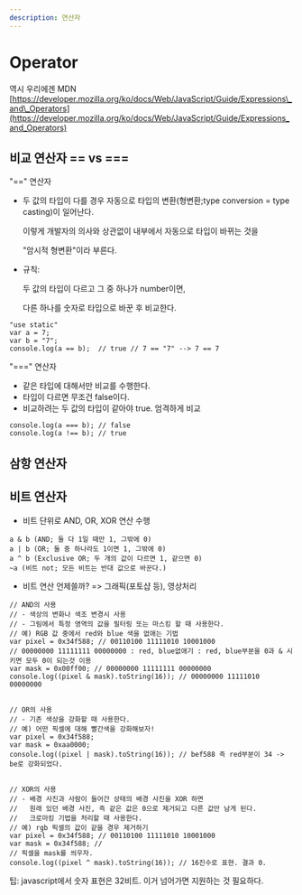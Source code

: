 ```yaml
---
description: 연산자
---
```


# Operator

역시 우리에겐 MDN [https://developer.mozilla.org/ko/docs/Web/JavaScript/Guide/Expressions\_and\_Operators](https://developer.mozilla.org/ko/docs/Web/JavaScript/Guide/Expressions_and_Operators)

## 비교 연산자 == vs ===

"==" 연산자

* 두 값의 타입이 다를 경우 자동으로 타입의 변환\(형변환;type conversion = type casting\)이 일어난다.

  이렇게 개발자의 의사와 상관없이 내부에서 자동으로 타입이 바뀌는 것을

  "암시적 형변환"이라 부른다.

* 규칙:

  두 값의 타입이 다르고 그 중 하나가 number이면,

  다른 하나를 숫자로 타입으로 바꾼 후 비교한다.

```text
"use static"
var a = 7;
var b = "7";
console.log(a == b);  // true // 7 == "7" --> 7 == 7
```

"===" 연산자

* 같은 타입에 대해서만 비교를 수행한다.
* 타입이 다르면 무조건 false이다.
* 비교하려는 두 값의 타입이 같아야 true. 엄격하게 비교

```text
console.log(a === b); // false
console.log(a !== b); // true
```

## 삼항 연산자

## 비트 연산자

* 비트 단위로 AND, OR, XOR 연산 수행

```text
a & b (AND; 둘 다 1일 때만 1, 그밖에 0)
a | b (OR; 둘 중 하나라도 1이면 1, 그밖에 0)
a ^ b (Exclusive OR; 두 개의 값이 다르면 1, 같으면 0)
~a (비트 not; 모든 비트는 반대 값으로 바꾼다.)
```

* 비트 연산 언제쓸까? =&gt; 그래픽\(포토샵 등\), 영상처리 

```text
// AND의 사용
// - 색상의 변화나 색조 변경시 사용
// - 그림에서 특정 영역의 값을 필터링 또는 마스킹 할 때 사용한다.
// 예) RGB 값 중에서 red와 blue 색을 없애는 기법
var pixel = 0x34f588; // 00110100 11111010 10001000
// 00000000 11111111 00000000 : red, blue없애기 : red, blue부분을 0과 & 시키면 모두 0이 되는것 이용
var mask = 0x00ff00; // 00000000 11111111 00000000
console.log((pixel & mask).toString(16)); // 00000000 11111010 00000000


// OR의 사용
// - 기존 색상을 강화할 때 사용한다.
// 예) 어떤 픽셀에 대해 빨간색을 강화해보자!
var pixel = 0x34f588;
var mask = 0xaa0000;
console.log((pixel | mask).toString(16)); // bef588 즉 red부분이 34 -> be로 강화되었다.


// XOR의 사용
// - 배경 사진과 사람이 들어간 상태의 배경 사진을 XOR 하면
//   원래 있던 배경 사진, 즉 같은 값은 0으로 제거되고 다른 값만 남게 된다.
//   크로마킹 기법을 처리할 때 사용한다.
// 예) rgb 픽셀의 값이 같을 경우 제거하기
var pixel = 0x34f588; // 00110100 11111010 10001000
var mask = 0x34f588; //
// 픽셀을 mask를 씌우자.
console.log((pixel ^ mask).toString(16)); // 16진수로 표현. 결과 0.
```

팁: javascript에서 숫자 표현은 32비트. 이거 넘어가면 지원하는 것 필요하다.

